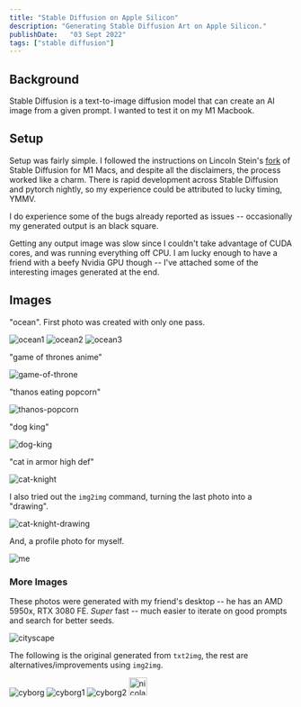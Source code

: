 ```yaml
---
title: "Stable Diffusion on Apple Silicon"
description: "Generating Stable Diffusion Art on Apple Silicon."
publishDate:   "03 Sept 2022"
tags: ["stable diffusion"]
---
```


## Background
Stable Diffusion is a text-to-image diffusion model that can create an AI image
from a given prompt. I wanted to test it on my M1 Macbook.

## Setup
Setup was fairly simple. I followed the instructions on Lincoln Stein's
[fork](https://github.com/lstein/stable-diffusion) of Stable Diffusion for M1
Macs, and despite all the disclaimers, the process worked like a charm. There
is rapid development across Stable Diffusion and pytorch nightly, so my
experience could be attributed to lucky timing, YMMV.

I do experience some of the bugs already reported as issues -- occasionally my
generated output is an black square.

Getting any output image was slow since I couldn't take advantage of CUDA
cores, and was running everything off CPU. I am lucky enough to have a friend
with a beefy Nvidia GPU though -- I've attached some of the interesting images
generated at the end.

## Images
"ocean". First photo was created with only one pass.

<img src="/2022-09-03/00000.png" alt="ocean1">

<img src="/2022-09-03/00001.png" alt="ocean2">

<img src="/2022-09-03/00002.png" alt="ocean3">

"game of thrones anime"

<img src="/2022-09-03/00021.png" alt="game-of-throne">

"thanos eating popcorn"

<img src="/2022-09-03/00032.png" alt="thanos-popcorn">

"dog king"

<img src="/2022-09-03/00029.png" alt="dog-king">

"cat in armor high def"

<img src="/2022-09-03/00025.png" alt="cat-knight">

I also tried out the `img2img` command, turning the last photo into a "drawing".

<img src="/2022-09-03/00003.png" alt="cat-knight-drawing">

And, a profile photo for myself.

<img src="/2022-09-03/grid-0069.png" alt="me">

### More Images
These photos were generated with my friend's desktop -- he has an AMD 5950x,
RTX 3080 FE. *Super* fast -- much easier to iterate on good prompts and search
for better seeds.

<img src="/2022-09-03/0004.png" alt="cityscape">

The following is the original generated from `txt2img`, the rest are
alternatives/improvements using `img2img`.

<img src="/2022-09-03/grid-0012.png" alt="cyborg">

<img src="/2022-09-03/0012.png" alt="cyborg1">

<img src="/2022-09-03/grid-0004.png" alt="cyborg2">

<img src="/img/nicolas_cage_party.gif" alt="nicolas_cage_party" width="32">
